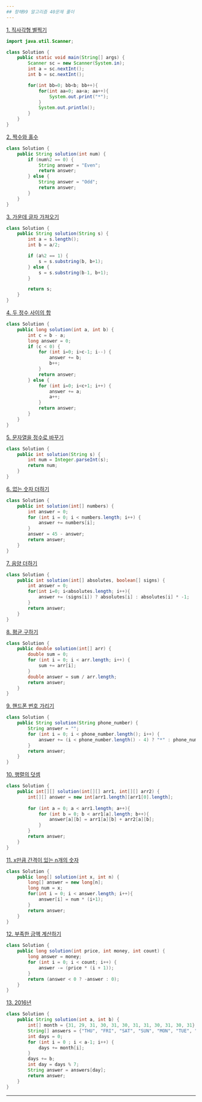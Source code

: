 ```yaml
---
## 항해99 알고리즘 40문제 풀이
---
```

[1. 직사각형 별찍기](https://programmers.co.kr/learn/courses/30/lessons/12969)
```java
import java.util.Scanner;

class Solution {
    public static void main(String[] args) {
        Scanner sc = new Scanner(System.in);
        int a = sc.nextInt();
        int b = sc.nextInt();

        for(int bb=0; bb<b; bb++){
            for(int aa=0; aa<a; aa++){
                System.out.print("*");
            }
            System.out.println();
        }
    }
}
```
[2. 짝수와 홀수](https://programmers.co.kr/learn/courses/30/lessons/12937)
```java
class Solution {
    public String solution(int num) {
        if (num%2 == 0) {
            String answer = "Even";
            return answer;
        } else {
            String answer = "Odd";
            return answer;
        }
    }
}
```
[3. 가운데 글자 가져오기](https://programmers.co.kr/learn/courses/30/lessons/12903)
```java
class Solution {
    public String solution(String s) {
        int a = s.length();
        int b = a/2;

        if (a%2 == 1) {
            s = s.substring(b, b+1);
        } else {
            s = s.substring(b-1, b+1);
        }

        return s;
    }
}
```
[4. 두 정수 사이의 합](https://programmers.co.kr/learn/courses/30/lessons/12912)
```java
class Solution {
    public long solution(int a, int b) {
        int c = b - a;
        long answer = 0;
        if (c < 0) {
            for (int i=0; i>c-1; i--) {
                answer += b;
                b++;
            }
            return answer;
        } else {
            for (int i=0; i<c+1; i++) {
                answer += a;
                a++;
            }
            return answer;
        }
    }
}
```
[5. 문자열을 정수로 바꾸기](https://programmers.co.kr/learn/courses/30/lessons/12925)
```java
class Solution {
    public int solution(String s) {
        int num = Integer.parseInt(s);
        return num;
    }
}
```
[6. 없는 숫자 더하기](https://programmers.co.kr/learn/courses/30/lessons/86051)
```java
class Solution {
    public int solution(int[] numbers) {
        int answer = 0;
        for (int i = 0; i < numbers.length; i++) {
            answer += numbers[i];
        }
        answer = 45 - answer;
        return answer;
    }
}
```
[7. 음양 더하기](https://programmers.co.kr/learn/courses/30/lessons/76501)
```java
class Solution {
    public int solution(int[] absolutes, boolean[] signs) {
        int answer = 0;
        for(int i=0; i<absolutes.length; i++){
            answer += (signs[i]) ? absolutes[i] : absolutes[i] * -1;            
        }
        return answer;
    }
}
```
[8. 평균 구하기](https://programmers.co.kr/learn/courses/30/lessons/12944)
```java
class Solution {
    public double solution(int[] arr) {
        double sum = 0;
        for (int i = 0; i < arr.length; i++) {
            sum += arr[i];
        }
        double answer = sum / arr.length;
        return answer;
    }
}
```
[9. 핸드폰 번호 가리기](https://programmers.co.kr/learn/courses/30/lessons/12948)
```java
class Solution {
    public String solution(String phone_number) {        
        String answer = "";
        for (int i = 0; i < phone_number.length(); i++) {
            answer += (i < phone_number.length() - 4) ? "*" : phone_number.substring(i, i+1);
        }
        return answer;
    }
}
```
[10. 행렬의 덧셈](https://programmers.co.kr/learn/courses/30/lessons/12950)
```java
class Solution {
    public int[][] solution(int[][] arr1, int[][] arr2) {
        int[][] answer = new int[arr1.length][arr1[0].length];
        
        for (int a = 0; a < arr1.length; a++){
            for (int b = 0; b < arr1[a].length; b++){
                answer[a][b] = arr1[a][b] + arr2[a][b];
            }
        }
        return answer;
    }
}
```
[11. x만큼 간격이 있는 n개의 숫자](https://programmers.co.kr/learn/courses/30/lessons/12954)
```java
class Solution {
    public long[] solution(int x, int n) {
        long[] answer = new long[n];
        long num = x;
        for(int i = 0; i < answer.length; i++){
            answer[i] = num * (i+1);
        }
        return answer;
    }
}
```
[12. 부족한 금액 계산하기](https://programmers.co.kr/learn/courses/30/lessons/82612)
```java
class Solution {
    public long solution(int price, int money, int count) {
        long answer = money;
        for (int i = 0; i < count; i++) {
            answer -= (price * (i + 1));
        }
        return (answer < 0 ? -answer : 0);
    }
}
```
[13. 2016년](https://programmers.co.kr/learn/courses/30/lessons/12901)
```java
class Solution {
    public String solution(int a, int b) {        
        int[] month = {31, 29, 31, 30, 31, 30, 31, 31, 30, 31, 30, 31};
        String[] answers = {"THU", "FRI", "SAT", "SUN", "MON", "TUE", "WED"};
        int days = 0;
        for (int i = 0 ; i < a-1; i++) {
            days += month[i];
        }
        days += b;
        int day = days % 7;
        String answer = answers[day];        
        return answer;
    }
}
```
---

